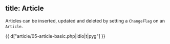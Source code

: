 title: Article
---

Articles can be inserted, updated and deleted by setting a `ChangeFlag` on an `Article`.

{{ d["article/05-article-basic.php|idio|t|pyg"] }}

